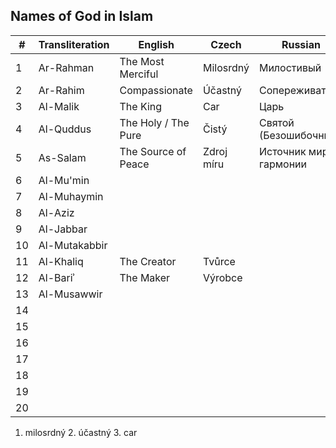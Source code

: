 ## Names of God in Islam

| #           | Transliteration    | English                 | Czech                   | Russian                                |
| ----------- |--------------------| ------------------------|-------------------------|----------------------------------------|
| 1           | Ar-Rahman          | The Most Merciful       | Milosrdný               | Милостивый                             |
| 2           | Ar-Rahim           | Compassionate           | Účastný                 | Сопереживатель                         |
| 3           | Al-Malik           | The King                | Car                     | Царь                                   |
| 4           | Al-Quddus          | The Holy / The Pure     | Čistý                   | Святой (Безошибочный)                  |
| 5           | As-Salam           | The Source of Peace     | Zdroj míru              | Источник мира и гармонии               |
| 6           | Al-Mu'min          | 
| 7           | Al-Muhaymin        |
| 8           | Al-Aziz            |
| 9           | Al-Jabbar          |
| 10          | Al-Mutakabbir      |
| 11          | Al-Khaliq          | The Creator             | Tvůrce
| 12          | Al-Bariʾ           | The Maker               | Výrobce
| 13          | Al-Musawwir        |
| 14          |
| 15          |
| 16          |
| 17          |
| 18          |
| 19          |
| 20          |













1. milosrdný 2. účastný 3. car
